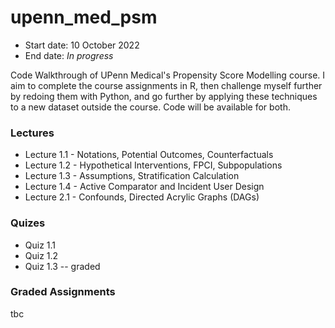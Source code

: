 # upenn_med_psm

* Start date: 10 October 2022
* End date: *In progress*

Code Walkthrough of UPenn Medical's Propensity Score Modelling course. I aim to complete the course assignments in R, then challenge myself further by redoing them with Python, and go further by applying these techniques to a new dataset outside the course. Code will be available for both.

### Lectures

* Lecture 1.1 - Notations, Potential Outcomes, Counterfactuals
* Lecture 1.2 - Hypothetical Interventions, FPCI, Subpopulations
* Lecture 1.3 - Assumptions, Stratification Calculation
* Lecture 1.4 - Active Comparator and Incident User Design
* Lecture 2.1 - Confounds, Directed Acrylic Graphs (DAGs)

### Quizes

* Quiz 1.1
* Quiz 1.2
* Quiz 1.3 -- graded

### Graded Assignments

tbc 
